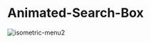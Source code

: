 # Animated-Search-Box
![isometric-menu2](https://user-images.githubusercontent.com/100160834/215539512-b3d1f82c-1fb0-40cd-85f6-05b1d29cb12a.gif)
